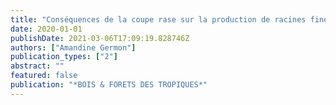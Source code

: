 ```yaml
---
title: "Conséquences de la coupe rase sur la production de racines fines, CO2, CH4 et N2O jusqu'à la nappe phréatique dans une plantation d'Eucalyptus grandis menée en taillis sur un dispositif d'exclusion de pluie"
date: 2020-01-01
publishDate: 2021-03-06T17:09:19.828746Z
authors: ["Amandine Germon"]
publication_types: ["2"]
abstract: ""
featured: false
publication: "*BOIS & FORETS DES TROPIQUES*"
---
```


